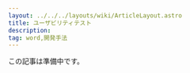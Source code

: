 ```yaml
---
layout: ../../../layouts/wiki/ArticleLayout.astro
title: ユーザビリティテスト
description:
tag: word,開発手法
---
```


この記事は準備中です。
